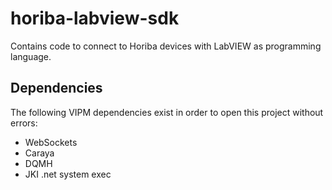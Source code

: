 # horiba-labview-sdk
Contains code to connect to Horiba devices with LabVIEW as programming language.

## Dependencies
The following VIPM dependencies exist in order to open this project without errors:
- WebSockets
- Caraya
- DQMH
- JKI .net system exec